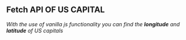 ## Fetch API OF US CAPITAL

_With the use of vanilla js functionality you can find the **longitude** and **latitude** of US capitals_
